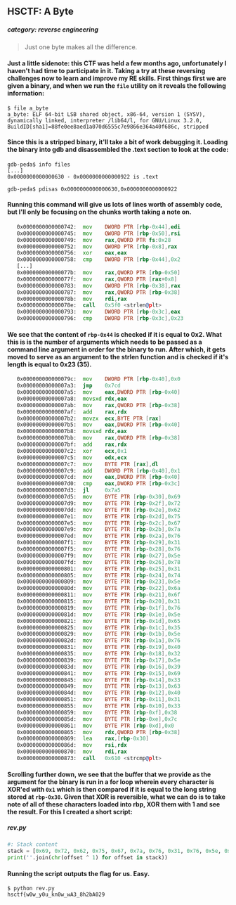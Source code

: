 ## HSCTF: A Byte
##### category: reverse engineering
> Just one byte makes all the difference.

#### Just a little sidenote: this CTF was held a few months ago, unfortunately I haven't had time to participate in it. Taking a try at these reversing challenges now to learn and improve my RE skills. First things first we are given a binary, and when we  run the `file` utility on it reveals the following information:
```
$ file a_byte
a_byte: ELF 64-bit LSB shared object, x86-64, version 1 (SYSV), dynamically linked, interpreter /lib64/l, for GNU/Linux 3.2.0, BuildID[sha1]=88fe0ee8aed1a070d6555c7e9866e364a40f686c, stripped
```
#### Since this is a stripped binary, it'll take a bit of work debugging it. Loading the binary into gdb and disassembled the .text section to look at the code:
```
gdb-peda$ info files
[...]
0x0000000000000630 - 0x0000000000000922 is .text

gdb-peda$ pdisas 0x0000000000000630,0x0000000000000922
```
#### Running this command will give us lots of lines worth of assembly code, but I'll only be focusing on the chunks worth taking a note on.
```asm
   0x0000000000000742:	mov    DWORD PTR [rbp-0x44],edi
   0x0000000000000745:	mov    QWORD PTR [rbp-0x50],rsi
   0x0000000000000749:	mov    rax,QWORD PTR fs:0x28
   0x0000000000000752:	mov    QWORD PTR [rbp-0x8],rax
   0x0000000000000756:	xor    eax,eax
   0x0000000000000758:	cmp    DWORD PTR [rbp-0x44],0x2
   [...]
   0x000000000000077b:	mov    rax,QWORD PTR [rbp-0x50]
   0x000000000000077f:	mov    rax,QWORD PTR [rax+0x8]
   0x0000000000000783:	mov    QWORD PTR [rbp-0x38],rax
   0x0000000000000787:	mov    rax,QWORD PTR [rbp-0x38]
   0x000000000000078b:	mov    rdi,rax
   0x000000000000078e:	call   0x5f0 <strlen@plt>
   0x0000000000000793:	mov    DWORD PTR [rbp-0x3c],eax
   0x0000000000000796:	cmp    DWORD PTR [rbp-0x3c],0x23
```
#### We see that the content of `rbp-0x44` is checked if it is equal to 0x2. What this is is the number of arguments which needs to be passed as a command line argument in order for the binary to run. After which, it gets moved to serve as an argument to the strlen function and is checked if it's length is equal to 0x23 (35). 
```asm
   0x000000000000079c:	mov    DWORD PTR [rbp-0x40],0x0
   0x00000000000007a3:	jmp    0x7cd
   0x00000000000007a5:	mov    eax,DWORD PTR [rbp-0x40]
   0x00000000000007a8:	movsxd rdx,eax
   0x00000000000007ab:	mov    rax,QWORD PTR [rbp-0x38]
   0x00000000000007af:	add    rax,rdx
   0x00000000000007b2:	movzx  ecx,BYTE PTR [rax]
   0x00000000000007b5:	mov    eax,DWORD PTR [rbp-0x40]
   0x00000000000007b8:	movsxd rdx,eax
   0x00000000000007bb:	mov    rax,QWORD PTR [rbp-0x38]
   0x00000000000007bf:	add    rax,rdx
   0x00000000000007c2:	xor    ecx,0x1
   0x00000000000007c5:	mov    edx,ecx
   0x00000000000007c7:	mov    BYTE PTR [rax],dl
   0x00000000000007c9:	add    DWORD PTR [rbp-0x40],0x1
   0x00000000000007cd:	mov    eax,DWORD PTR [rbp-0x40]
   0x00000000000007d0:	cmp    eax,DWORD PTR [rbp-0x3c]
   0x00000000000007d3:	jl     0x7a5
   0x00000000000007d5:	mov    BYTE PTR [rbp-0x30],0x69
   0x00000000000007d9:	mov    BYTE PTR [rbp-0x2f],0x72
   0x00000000000007dd:	mov    BYTE PTR [rbp-0x2e],0x62
   0x00000000000007e1:	mov    BYTE PTR [rbp-0x2d],0x75
   0x00000000000007e5:	mov    BYTE PTR [rbp-0x2c],0x67
   0x00000000000007e9:	mov    BYTE PTR [rbp-0x2b],0x7a
   0x00000000000007ed:	mov    BYTE PTR [rbp-0x2a],0x76
   0x00000000000007f1:	mov    BYTE PTR [rbp-0x29],0x31
   0x00000000000007f5:	mov    BYTE PTR [rbp-0x28],0x76
   0x00000000000007f9:	mov    BYTE PTR [rbp-0x27],0x5e
   0x00000000000007fd:	mov    BYTE PTR [rbp-0x26],0x78
   0x0000000000000801:	mov    BYTE PTR [rbp-0x25],0x31
   0x0000000000000805:	mov    BYTE PTR [rbp-0x24],0x74
   0x0000000000000809:	mov    BYTE PTR [rbp-0x23],0x5e
   0x000000000000080d:	mov    BYTE PTR [rbp-0x22],0x6a
   0x0000000000000811:	mov    BYTE PTR [rbp-0x21],0x6f
   0x0000000000000815:	mov    BYTE PTR [rbp-0x20],0x31
   0x0000000000000819:	mov    BYTE PTR [rbp-0x1f],0x76
   0x000000000000081d:	mov    BYTE PTR [rbp-0x1e],0x5e
   0x0000000000000821:	mov    BYTE PTR [rbp-0x1d],0x65
   0x0000000000000825:	mov    BYTE PTR [rbp-0x1c],0x35
   0x0000000000000829:	mov    BYTE PTR [rbp-0x1b],0x5e
   0x000000000000082d:	mov    BYTE PTR [rbp-0x1a],0x76
   0x0000000000000831:	mov    BYTE PTR [rbp-0x19],0x40
   0x0000000000000835:	mov    BYTE PTR [rbp-0x18],0x32
   0x0000000000000839:	mov    BYTE PTR [rbp-0x17],0x5e
   0x000000000000083d:	mov    BYTE PTR [rbp-0x16],0x39
   0x0000000000000841:	mov    BYTE PTR [rbp-0x15],0x69
   0x0000000000000845:	mov    BYTE PTR [rbp-0x14],0x33
   0x0000000000000849:	mov    BYTE PTR [rbp-0x13],0x63
   0x000000000000084d:	mov    BYTE PTR [rbp-0x12],0x40
   0x0000000000000851:	mov    BYTE PTR [rbp-0x11],0x31
   0x0000000000000855:	mov    BYTE PTR [rbp-0x10],0x33
   0x0000000000000859:	mov    BYTE PTR [rbp-0xf],0x38
   0x000000000000085d:	mov    BYTE PTR [rbp-0xe],0x7c
   0x0000000000000861:	mov    BYTE PTR [rbp-0xd],0x0
   0x0000000000000865:	mov    rdx,QWORD PTR [rbp-0x38]
   0x0000000000000869:	lea    rax,[rbp-0x30]
   0x000000000000086d:	mov    rsi,rdx
   0x0000000000000870:	mov    rdi,rax
   0x0000000000000873:	call   0x610 <strcmp@plt>
```
#### Scrolling further down, we see that the buffer that we provide as the argument for the binary is run in a for loop wherein every character is XOR'ed with `0x1` which is then compared if it is equal to the long string stored at `rbp-0x30`. Given that XOR is reversible, what we can do is to take note of all of these characters loaded into rbp, XOR them with 1 and see the result. For this I created a short script:
##### rev.py
```python
#: Stack content
stack = [0x69, 0x72, 0x62, 0x75, 0x67, 0x7a, 0x76, 0x31, 0x76, 0x5e, 0x78, 0x31, 0x74, 0x5e, 0x6a, 0x6f, 0x31, 0x76, 0x5e, 0x76, 0x40, 0x32, 0x5e, 0x39, 0x69, 0x33, 0x63, 0x40, 0x31, 0x33, 0x38, 0x7c, 0]
print(''.join(chr(offset ^ 1) for offset in stack))
```
#### Running the script outputs the flag for us. Easy.
```
$ python rev.py
hsctf{w0w_y0u_kn0w_wA3_8h2bA029
```
